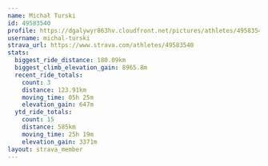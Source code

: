 ```yaml
---
name: Michał Turski
id: 49583540
profile: https://dgalywyr863hv.cloudfront.net/pictures/athletes/49583540/14729338/2/large.jpg
username: michal-turski
strava_url: https://www.strava.com/athletes/49583540
stats:
  biggest_ride_distance: 180.09km
  biggest_climb_elevation_gain: 8965.8m
  recent_ride_totals:
    count: 3
    distance: 123.91km
    moving_time: 05h 25m
    elevation_gain: 647m
  ytd_ride_totals:
    count: 15
    distance: 585km
    moving_time: 25h 19m
    elevation_gain: 3371m
layout: strava_member
--- 
```

